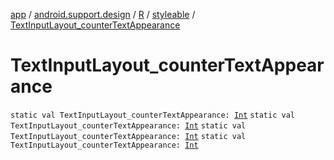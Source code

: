 [app](../../../index.md) / [android.support.design](../../index.md) / [R](../index.md) / [styleable](index.md) / [TextInputLayout_counterTextAppearance](.)

# TextInputLayout_counterTextAppearance

`static val TextInputLayout_counterTextAppearance: `[`Int`](https://kotlinlang.org/api/latest/jvm/stdlib/kotlin/-int/index.html)
`static val TextInputLayout_counterTextAppearance: `[`Int`](https://kotlinlang.org/api/latest/jvm/stdlib/kotlin/-int/index.html)
`static val TextInputLayout_counterTextAppearance: `[`Int`](https://kotlinlang.org/api/latest/jvm/stdlib/kotlin/-int/index.html)
`static val TextInputLayout_counterTextAppearance: `[`Int`](https://kotlinlang.org/api/latest/jvm/stdlib/kotlin/-int/index.html)